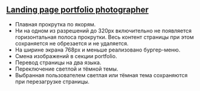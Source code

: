 ## [Landing page portfolio photographer](https://klekwedge.github.io/rs-projects/photographer/portfolio/dist)

- Плавная прокрутка по якорям.
- Ни на одном из разрешений до 320px включительно не появляется горизонтальная полоса прокрутки. Весь контент страницы при этом сохраняется не обрезается и не удаляется.
- На ширине экрана 768рх и меньше реализовано бургер-меню.
- Смена изображений в секции portfolio.
- Перевод страницы на два языка.
- Переключение светлой и тёмной темы.
- Выбранная пользователем светлая или тёмная тема сохраняются при перезагрузке страницы.